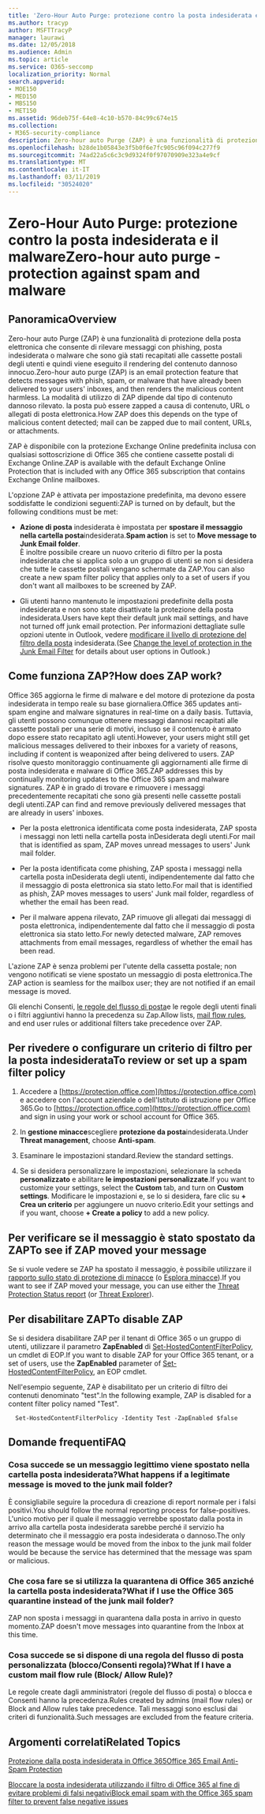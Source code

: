 ```yaml
---
title: 'Zero-Hour Auto Purge: protezione contro la posta indesiderata e il malware'
ms.author: tracyp
author: MSFTTracyP
manager: laurawi
ms.date: 12/05/2018
ms.audience: Admin
ms.topic: article
ms.service: O365-seccomp
localization_priority: Normal
search.appverid:
- MOE150
- MED150
- MBS150
- MET150
ms.assetid: 96deb75f-64e8-4c10-b570-84c99c674e15
ms.collection:
- M365-security-compliance
description: Zero-hour auto Purge (ZAP) è una funzionalità di protezione della posta elettronica che consente di rilevare i messaggi con posta indesiderata o malware che sono già stati recapitati alle cassette postali degli utenti e quindi di eseguire il rendering del contenuto dannoso innocuo. La modalità di utilizzo di ZAP dipende dal tipo di contenuto dannoso rilevato.
ms.openlocfilehash: b28de1b05843e3f5b0f6e7fc905c96f094c277f9
ms.sourcegitcommit: 74ad22a5c6c3c9d9324f0f97070909e323a4e9cf
ms.translationtype: MT
ms.contentlocale: it-IT
ms.lasthandoff: 03/11/2019
ms.locfileid: "30524020"
---
```

# <a name="zero-hour-auto-purge---protection-against-spam-and-malware"></a><span data-ttu-id="1a4ca-104">Zero-Hour Auto Purge: protezione contro la posta indesiderata e il malware</span><span class="sxs-lookup"><span data-stu-id="1a4ca-104">Zero-hour auto purge - protection against spam and malware</span></span>

## <a name="overview"></a><span data-ttu-id="1a4ca-105">Panoramica</span><span class="sxs-lookup"><span data-stu-id="1a4ca-105">Overview</span></span>

<span data-ttu-id="1a4ca-106">Zero-hour auto Purge (ZAP) è una funzionalità di protezione della posta elettronica che consente di rilevare messaggi con phishing, posta indesiderata o malware che sono già stati recapitati alle cassette postali degli utenti e quindi viene eseguito il rendering del contenuto dannoso innocuo.</span><span class="sxs-lookup"><span data-stu-id="1a4ca-106">Zero-hour auto purge (ZAP) is an email protection feature that detects messages with phish, spam, or malware that have already been delivered to your users' inboxes, and then renders the malicious content harmless.</span></span> <span data-ttu-id="1a4ca-107">La modalità di utilizzo di ZAP dipende dal tipo di contenuto dannoso rilevato. la posta può essere zapped a causa di contenuto, URL o allegati di posta elettronica.</span><span class="sxs-lookup"><span data-stu-id="1a4ca-107">How ZAP does this depends on the type of malicious content detected; mail can be zapped due to mail content, URLs, or attachments.</span></span>
  
<span data-ttu-id="1a4ca-108">ZAP è disponibile con la protezione Exchange Online predefinita inclusa con qualsiasi sottoscrizione di Office 365 che contiene cassette postali di Exchange Online.</span><span class="sxs-lookup"><span data-stu-id="1a4ca-108">ZAP is available with the default Exchange Online Protection that is included with any Office 365 subscription that contains Exchange Online mailboxes.</span></span>

<span data-ttu-id="1a4ca-109">L'opzione ZAP è attivata per impostazione predefinita, ma devono essere soddisfatte le condizioni seguenti:</span><span class="sxs-lookup"><span data-stu-id="1a4ca-109">ZAP is turned on by default, but the following conditions must be met:</span></span>
  
- <span data-ttu-id="1a4ca-110">**Azione di posta** indesiderata è impostata per **spostare il messaggio nella cartella posta**indesiderata.</span><span class="sxs-lookup"><span data-stu-id="1a4ca-110">**Spam action** is set to **Move message to Junk Email folder**.</span></span> <br/><span data-ttu-id="1a4ca-111">È inoltre possibile creare un nuovo criterio di filtro per la posta indesiderata che si applica solo a un gruppo di utenti se non si desidera che tutte le cassette postali vengano schermate da ZAP.</span><span class="sxs-lookup"><span data-stu-id="1a4ca-111">You can also create a new spam filter policy that applies only to a set of users if you don't want all mailboxes to be screened by ZAP.</span></span>

- <span data-ttu-id="1a4ca-112">Gli utenti hanno mantenuto le impostazioni predefinite della posta indesiderata e non sono state disattivate la protezione della posta indesiderata.</span><span class="sxs-lookup"><span data-stu-id="1a4ca-112">Users have kept their default junk mail settings, and have not turned off junk email protection.</span></span> <span data-ttu-id="1a4ca-113">Per informazioni dettagliate sulle opzioni utente in Outlook, vedere [modificare il livello di protezione del filtro della posta](https://support.office.com/article/change-the-level-of-protection-in-the-junk-email-filter-e89c12d8-9d61-4320-8c57-d982c8d52f6b) indesiderata.</span><span class="sxs-lookup"><span data-stu-id="1a4ca-113">(See [Change the level of protection in the Junk Email Filter](https://support.office.com/article/change-the-level-of-protection-in-the-junk-email-filter-e89c12d8-9d61-4320-8c57-d982c8d52f6b) for details about user options in Outlook.)</span></span> 
  
## <a name="how-does-zap-work"></a><span data-ttu-id="1a4ca-114">Come funziona ZAP?</span><span class="sxs-lookup"><span data-stu-id="1a4ca-114">How does ZAP work?</span></span>

<span data-ttu-id="1a4ca-115">Office 365 aggiorna le firme di malware e del motore di protezione da posta indesiderata in tempo reale su base giornaliera.</span><span class="sxs-lookup"><span data-stu-id="1a4ca-115">Office 365 updates anti-spam engine and malware signatures in real-time on a daily basis.</span></span> <span data-ttu-id="1a4ca-116">Tuttavia, gli utenti possono comunque ottenere messaggi dannosi recapitati alle cassette postali per una serie di motivi, incluso se il contenuto è armato dopo essere stato recapitato agli utenti.</span><span class="sxs-lookup"><span data-stu-id="1a4ca-116">However, your users might still get malicious messages delivered to their inboxes for a variety of reasons, including if content is weaponized after being delivered to users.</span></span> <span data-ttu-id="1a4ca-117">ZAP risolve questo monitoraggio continuamente gli aggiornamenti alle firme di posta indesiderata e malware di Office 365.</span><span class="sxs-lookup"><span data-stu-id="1a4ca-117">ZAP addresses this by continually monitoring updates to the Office 365 spam and malware signatures.</span></span> <span data-ttu-id="1a4ca-118">ZAP è in grado di trovare e rimuovere i messaggi precedentemente recapitati che sono già presenti nelle cassette postali degli utenti.</span><span class="sxs-lookup"><span data-stu-id="1a4ca-118">ZAP can find and remove previously delivered messages that are already in users' inboxes.</span></span> 

- <span data-ttu-id="1a4ca-119">Per la posta elettronica identificata come posta indesiderata, ZAP sposta i messaggi non letti nella cartella posta inDesiderata degli utenti.</span><span class="sxs-lookup"><span data-stu-id="1a4ca-119">For mail that is identified as spam, ZAP moves unread messages to users' Junk mail folder.</span></span> 

- <span data-ttu-id="1a4ca-120">Per la posta identificata come phishing, ZAP sposta i messaggi nella cartella posta inDesiderata degli utenti, indipendentemente dal fatto che il messaggio di posta elettronica sia stato letto.</span><span class="sxs-lookup"><span data-stu-id="1a4ca-120">For mail that is identified as phish, ZAP moves messages to users' Junk mail folder, regardless of whether the email has been read.</span></span>

- <span data-ttu-id="1a4ca-121">Per il malware appena rilevato, ZAP rimuove gli allegati dai messaggi di posta elettronica, indipendentemente dal fatto che il messaggio di posta elettronica sia stato letto.</span><span class="sxs-lookup"><span data-stu-id="1a4ca-121">For newly detected malware, ZAP removes attachments from email messages, regardless of whether the email has been read.</span></span> 
  
<span data-ttu-id="1a4ca-122">L'azione ZAP è senza problemi per l'utente della cassetta postale; non vengono notificati se viene spostato un messaggio di posta elettronica.</span><span class="sxs-lookup"><span data-stu-id="1a4ca-122">The ZAP action is seamless for the mailbox user; they are not notified if an email message is moved.</span></span>
  
<span data-ttu-id="1a4ca-123">Gli elenchi Consenti, [le regole del flusso di posta](https://go.microsoft.com/fwlink/p/?LinkId=722755)e le regole degli utenti finali o i filtri aggiuntivi hanno la precedenza su Zap.</span><span class="sxs-lookup"><span data-stu-id="1a4ca-123">Allow lists, [mail flow rules](https://go.microsoft.com/fwlink/p/?LinkId=722755), and end user rules or additional filters take precedence over ZAP.</span></span>
  
## <a name="to-review-or-set-up-a-spam-filter-policy"></a><span data-ttu-id="1a4ca-124">Per rivedere o configurare un criterio di filtro per la posta indesiderata</span><span class="sxs-lookup"><span data-stu-id="1a4ca-124">To review or set up a spam filter policy</span></span>
  
1. <span data-ttu-id="1a4ca-125">Accedere a [https://protection.office.com](https://protection.office.com) e accedere con l'account aziendale o dell'Istituto di istruzione per Office 365.</span><span class="sxs-lookup"><span data-stu-id="1a4ca-125">Go to [https://protection.office.com](https://protection.office.com) and sign in using your work or school account for Office 365.</span></span>

2. <span data-ttu-id="1a4ca-126">In **gestione minacce**scegliere **protezione da posta**indesiderata.</span><span class="sxs-lookup"><span data-stu-id="1a4ca-126">Under **Threat management**, choose **Anti-spam**.</span></span>

3. <span data-ttu-id="1a4ca-127">Esaminare le impostazioni standard.</span><span class="sxs-lookup"><span data-stu-id="1a4ca-127">Review the standard settings.</span></span> 

4. <span data-ttu-id="1a4ca-128">Se si desidera personalizzare le impostazioni, selezionare la scheda **personalizzato** e abilitare **le impostazioni personalizzate**.</span><span class="sxs-lookup"><span data-stu-id="1a4ca-128">If you want to customize your settings, select the **Custom** tab, and turn on **Custom settings**.</span></span> <span data-ttu-id="1a4ca-129">Modificare le impostazioni e, se lo si desidera, fare clic su **+ Crea un criterio** per aggiungere un nuovo criterio.</span><span class="sxs-lookup"><span data-stu-id="1a4ca-129">Edit your settings and if you want, choose **+ Create a policy** to add a new policy.</span></span> 
    
## <a name="to-see-if-zap-moved-your-message"></a><span data-ttu-id="1a4ca-130">Per verificare se il messaggio è stato spostato da ZAP</span><span class="sxs-lookup"><span data-stu-id="1a4ca-130">To see if ZAP moved your message</span></span>

<span data-ttu-id="1a4ca-131">Se si vuole vedere se ZAP ha spostato il messaggio, è possibile utilizzare il [rapporto sullo stato di protezione di minacce](view-email-security-reports.md#threat-protection-status-report) (o [Esplora minacce](use-explorer-in-security-and-compliance.md)).</span><span class="sxs-lookup"><span data-stu-id="1a4ca-131">If you want to see if ZAP moved your message, you can use either the [Threat Protection Status report](view-email-security-reports.md#threat-protection-status-report) (or [Threat Explorer](use-explorer-in-security-and-compliance.md)).</span></span>
    
## <a name="to-disable-zap"></a><span data-ttu-id="1a4ca-132">Per disabilitare ZAP</span><span class="sxs-lookup"><span data-stu-id="1a4ca-132">To disable ZAP</span></span>
  
<span data-ttu-id="1a4ca-133">Se si desidera disabilitare ZAP per il tenant di Office 365 o un gruppo di utenti, utilizzare il parametro **ZapEnabled** di [Set-HostedContentFilterPolicy](https://go.microsoft.com/fwlink/p/?LinkId=722758), un cmdlet di EOP.</span><span class="sxs-lookup"><span data-stu-id="1a4ca-133">If you want to disable ZAP for your Office 365 tenant, or a set of users, use the **ZapEnabled** parameter of [Set-HostedContentFilterPolicy](https://go.microsoft.com/fwlink/p/?LinkId=722758), an EOP cmdlet.</span></span>
    
<span data-ttu-id="1a4ca-134">Nell'esempio seguente, ZAP è disabilitato per un criterio di filtro dei contenuti denominato "test".</span><span class="sxs-lookup"><span data-stu-id="1a4ca-134">In the following example, ZAP is disabled for a content filter policy named "Test".</span></span>
    
```
  Set-HostedContentFilterPolicy -Identity Test -ZapEnabled $false
```

## <a name="faq"></a><span data-ttu-id="1a4ca-135">Domande frequenti</span><span class="sxs-lookup"><span data-stu-id="1a4ca-135">FAQ</span></span>

### <a name="what-happens-if-a-legitimate-message-is-moved-to-the-junk-mail-folder"></a><span data-ttu-id="1a4ca-136">Cosa succede se un messaggio legittimo viene spostato nella cartella posta indesiderata?</span><span class="sxs-lookup"><span data-stu-id="1a4ca-136">What happens if a legitimate message is moved to the junk mail folder?</span></span>
  
<span data-ttu-id="1a4ca-137">È consigliabile seguire la procedura di creazione di report normale per i falsi positivi.</span><span class="sxs-lookup"><span data-stu-id="1a4ca-137">You should follow the normal reporting process for false-positives.</span></span> <span data-ttu-id="1a4ca-138">L'unico motivo per il quale il messaggio verrebbe spostato dalla posta in arrivo alla cartella posta indesiderata sarebbe perché il servizio ha determinato che il messaggio era posta indesiderata o dannoso.</span><span class="sxs-lookup"><span data-stu-id="1a4ca-138">The only reason the message would be moved from the inbox to the junk mail folder would be because the service has determined that the message was spam or malicious.</span></span>
  
### <a name="what-if-i-use-the-office-365-quarantine-instead-of-the-junk-mail-folder"></a><span data-ttu-id="1a4ca-139">Che cosa fare se si utilizza la quarantena di Office 365 anziché la cartella posta indesiderata?</span><span class="sxs-lookup"><span data-stu-id="1a4ca-139">What if I use the Office 365 quarantine instead of the junk mail folder?</span></span>
  
<span data-ttu-id="1a4ca-140">ZAP non sposta i messaggi in quarantena dalla posta in arrivo in questo momento.</span><span class="sxs-lookup"><span data-stu-id="1a4ca-140">ZAP doesn't move messages into quarantine from the Inbox at this time.</span></span>
  
### <a name="what-if-i-have-a-custom-mail-flow-rule-block-allow-rule"></a><span data-ttu-id="1a4ca-141">Cosa succede se si dispone di una regola del flusso di posta personalizzata (blocco/Consenti regola)?</span><span class="sxs-lookup"><span data-stu-id="1a4ca-141">What If I have a custom mail flow rule (Block/ Allow Rule)?</span></span>
  
<span data-ttu-id="1a4ca-142">Le regole create dagli amministratori (regole del flusso di posta) o blocca e Consenti hanno la precedenza.</span><span class="sxs-lookup"><span data-stu-id="1a4ca-142">Rules created by admins (mail flow rules) or Block and Allow rules take precedence.</span></span> <span data-ttu-id="1a4ca-143">Tali messaggi sono esclusi dai criteri di funzionalità.</span><span class="sxs-lookup"><span data-stu-id="1a4ca-143">Such messages are excluded from the feature criteria.</span></span>
  
## <a name="related-topics"></a><span data-ttu-id="1a4ca-144">Argomenti correlati</span><span class="sxs-lookup"><span data-stu-id="1a4ca-144">Related Topics</span></span>

[<span data-ttu-id="1a4ca-145">Protezione dalla posta indesiderata in Office 365</span><span class="sxs-lookup"><span data-stu-id="1a4ca-145">Office 365 Email Anti-Spam Protection</span></span>](anti-spam-protection.md)
  
[<span data-ttu-id="1a4ca-146">Bloccare la posta indesiderata utilizzando il filtro di Office 365 al fine di evitare problemi di falsi negativi</span><span class="sxs-lookup"><span data-stu-id="1a4ca-146">Block email spam with the Office 365 spam filter to prevent false negative issues</span></span>](reduce-spam-email.md)
  

